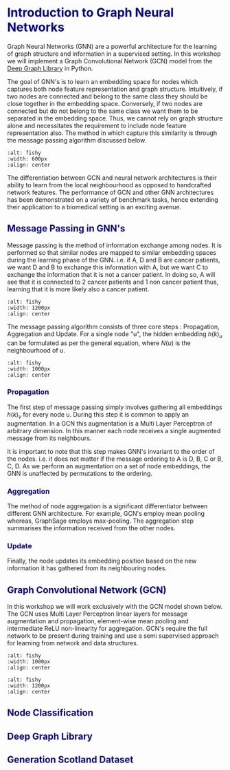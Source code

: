 # <font color='darkblue'> Introduction to Graph Neural Networks </font>
Graph Neural Networks (GNN) are a powerful architecture for the learning of graph structure and information in a supervised setting. In this workshop we will implement a Graph Convolutional Network (GCN) model from the [Deep Graph Library](https://www.dgl.ai/) in Python. 

The goal of GNN's is to learn an embedding space for nodes which captures both node feature representation and graph structure. Intuitively, if two nodes are connected and belong to the same class they should be close together in the embedding space. Conversely, if two nodes are connected but do not belong to the same class we want them to be separated in the embedding space. Thus, we cannot rely on graph structure alone and necessitates the requirement to include node feature representation also. The method in which capture this similarity is through the message passing algorithm discussed below. 

```{image} ./GNN_Learning.png
:alt: fishy
:width: 600px
:align: center
```

The differentiation between GCN and neural network architectures is their ability to learn from the local neighbourhood as opposed to handcrafted network features. The performance of GCN and other GNN architectures has been demonstrated on a variety of benchmark tasks, hence extending their application to a biomedical setting is an exciting avenue. 

## <font color='darkblue'> Message Passing in GNN's </font>
Message passing is the method of information exchange among nodes. It is performed so that similar nodes are mapped to similar embedding spaces during the learning phase of the GNN. i.e. if A, D and B are cancer patients, we want D and B to exchange this information with A, but we want C to exchange the information that it is not a cancer patient. In doing so, A will see that it is connected to 2 cancer patients and 1 non cancer patient thus, learning that it is more likely also a cancer patient. 

```{image} ./GNNMessagePassing.png
:alt: fishy
:width: 1200px
:align: center
```

The message passing algorithm consists of three core steps : Propagation, Aggregation and Update. For a single node "u", the hidden embedding $h(k)_u$ can be formulated as per the general equation, where $N(u)$ is the neighbourhood of u. 

```{image} ./MessagePassingalgo.png
:alt: fishy
:width: 1000px
:align: center
```

### <font color='darkblue'> Propagation </font>
The first step of message passing simply involves gathering all embeddings $h(k)_v$ for every node u. During this step it is common to apply an augmentation. In a GCN this augmentation is a Multi Layer Perceptron of arbitrary dimension. In this manner each node receives a single augmented message from its neighbours.

It is important to note that this step makes GNN's invariant to the order of the nodes. i.e. it does not matter if the message ordering to A is D, B, C or B, C, D. As we perform an augmentation on a set of node embeddings, the GNN is unaffected by permutations to the ordering. 

### <font color='darkblue'> Aggregation </font>
The method of node aggregation is a significant differentiator between different GNN architecture. For example, GCN's employ mean pooling whereas, GraphSage employs max-pooling. The aggregation step summarises the information received from the other nodes. 

### <font color='darkblue'> Update </font>
Finally, the node updates its embedding position based on the new information it has gathered from its neighbouring nodes. 

## <font color='darkblue'> Graph Convolutional Network (GCN) </font>
In this workshop we will work exclusively with the GCN model shown below. The GCN uses Multi Layer Perceptron linear layers for message augmentation and propagation, element-wise mean pooling and intermediate ReLU non-linearity for aggregation. GCN's require the full network to be present during training and use a semi supervised approach for learning from network and data structures. 

```{image} ./GCN.png
:alt: fishy
:width: 1000px
:align: center
```

```{image} ./GCN2.png
:alt: fishy
:width: 1200px
:align: center
```

## <font color='darkblue'> Node Classification </font>

## <font color='darkblue'> Deep Graph Library </font>

## <font color='darkblue'> Generation Scotland Dataset </font>
